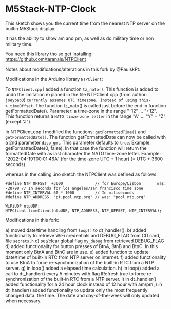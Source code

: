 # M5Stack-NTP-Clock

This sketch shows you the current time from the nearest NTP server on the builtin M5Stack display.

It has the ability to show am and pm, as well as do military time or non military time.

You need this library tho so get installing: https://github.com/taranais/NTPClient

Notes about modifications/alterations in this fork by @PaulskPt:

Modifications in the Arduino library ```NTPClient```:

To ```NTPClient.cpp``` I added a function ```tz_nato()```.
This function is added to undo the limitation explaned in the file NTPClient.cpp (from author: ```joeybab3```)
```currently assumes UTC timezone, instead of using this->_timeOffset```.
The function tz_nato() is called just before the end in function getFormattedDate().
Parameter: a time-zone in the range "-12" ... "+12". This function returns a ```NATO timze-zone letter``` in the range "A" ... "Y"  + "Z" (except "J").

In NTPClient.cpp I modified the functions: ```getFormattedTime()``` and ```getFormattedDate()```.
The function getFormattedDate can now be called with a 2nd parameter ```disp_gmt```. This parameter defaults to ```true```.
Example: getFormattedDate(0, false);
In that case the function will return the formattedDate with as last character the NATO time-zone letter. 
Example: "2022-04-19T00:01:46A" (for the time-zone UTC + 1 hour) (= UTC + 3600 seconds)

whereas in the calling .ino sketch the NTPClient was defined as follows:
```
#define NTP_OFFSET  +3600              // for Europe/Lisbon       was: -28798 // In seconds for los angeles/san francisco time zone
#define NTP_INTERVAL 60 * 1000         // In miliseconds
#define NTP_ADDRESS  "pt.pool.ntp.org" // was: "pool.ntp.org"

WiFiUDP ntpUDP;
NTPClient timeClient(ntpUDP, NTP_ADDRESS, NTP_OFFSET, NTP_INTERVAL);
```

Modifications in this fork:

a) moved date/time handling from ```loop()``` to dt_handler();
b) added functionality to retrieve WiFi credentials and DEBUG_FLAG from CD card, file ```secrets.h```
c) set/clear global flag ```my_debug``` from retrieved DEBUG_FLAG
d) added functionality for button presses of BtnA, BtnB and BtnC. In this moment only BtnA and BtnC are in use.
e) added function to update date/time of built-in RTC from NTP server on internet. 
f) added functionality to use BtnA to force re-synchronization of the built-in RTC from a NTP server.
g) in loop() added a elapsed time calculation.
h) in loop() added a call to dt_handler() every 5 minutes with flag lRefresh true to force re-synchronization of the built-in RTC from a NTP server.
i) in dt_handler() added functionality for a 24 hour clock instead of 12 hour with am/pm
j) in dt_handler() added functionality to update only the most frequently changed data: the time. The date and day-of-the-week will only updated when necessary.
